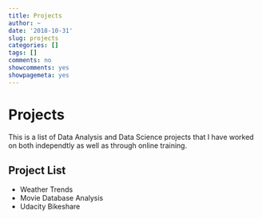 ```yaml
---
title: Projects
author: ~
date: '2018-10-31'
slug: projects
categories: []
tags: []
comments: no
showcomments: yes
showpagemeta: yes
---
```


# Projects

This is a list of Data Analysis and Data Science projects that I have worked on both
independtly as well as through online training.

## Project List

* Weather Trends
* Movie Database Analysis
* Udacity Bikeshare